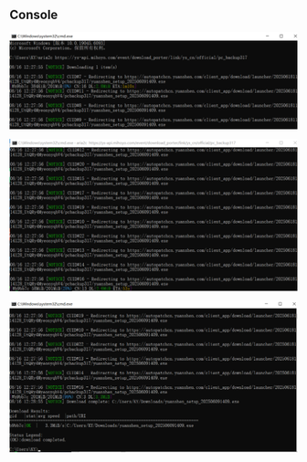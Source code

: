 ## Console

![image-20250816123359910](images/image-20250816123359910.png)



![image-20250816123309088](images/image-20250816123309088.png)



![image-20250816123206198](images/image-20250816123206198.png)